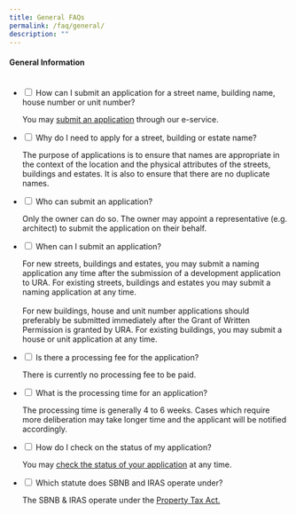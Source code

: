 ```yaml
---
title: General FAQs
permalink: /faq/general/
description: ""
---
```

<h4>General Information</h4>

<ul class="jekyllcodex_accordion">
  <li>
    <input type="checkbox" id="accordion1">
    <label for="accordion1">How can I submit an application for a street name, building name, house number or unit number?</label>
    <div>
      <p>You may <a href = "https://digitalservice.ura.gov.sg/sbnb/">submit an application</a> through our e-service.</p>
          </div>
  </li>
	
<li>
    <input type="checkbox" id="accordion2">
    <label for="accordion2">Why do I need to apply for a street, building or estate name?</label>
    <div>
      <p>The purpose of applications is to ensure that names are appropriate in the context of the location and the physical attributes of the streets, buildings and estates. It is also to ensure that there are no duplicate names.</p>
          </div>
</li>
	
<li>
    <input type="checkbox" id="accordion3">
    <label for="accordion3">Who can submit an application?</label>
    <div>
      <p>Only the owner can do so. The owner may appoint a representative (e.g. architect) to submit the application on their behalf.</p>
          </div>
</li>
	
<li>
    <input type="checkbox" id="accordion4">
    <label for="accordion4">When can I submit an application?</label>
    <div>
      <p>For new streets, buildings and estates, you may submit a naming application any time after the submission of a development application to URA. For existing streets, buildings and estates you may submit a naming application at any time.<br><br>			
			For new buildings, house and unit number applications should preferably be submitted immediately after the Grant of Written Permission is granted by URA. For existing buildings, you may submit a house or unit application at any time.</p></div>
</li>
	
<li>
    <input type="checkbox" id="accordion5">
    <label for="accordion5">Is there a processing fee for the application?</label>
    <div>
      <p>There is currently no processing fee to be paid.</p>
          </div>
</li>
	
<li>
    <input type="checkbox" id="accordion6">
    <label for="accordion6">What is the processing time for an application?</label>
    <div>
      <p>The processing time is generally 4 to 6 weeks. Cases which require more deliberation may take longer time and the applicant will be notified accordingly.</p>
          </div>
</li>
	
<li>
    <input type="checkbox" id="accordion7">
    <label for="accordion7">How do I check on the status of my application?</label>
    <div>
      <p>You may <a href = "https://digitalservice.ura.gov.sg/sbnb/checkApplication">check the status of your application</a> at any time.</p>
          </div>
</li>
	
<li>
    <input type="checkbox" id="accordion10">
    <label for="accordion10">Which statute does SBNB and IRAS operate under?</label>
    <div>
      <p>The SBNB & IRAS operate under the <a href = "https://sso.agc.gov.sg/Act/PTA1960">Property Tax Act.</a></p></div></li></ul>